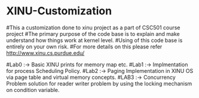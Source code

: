 # XINU-Customization
#This a customization done to xinu project as a part of CSC501 course project
#The primary purpose of the code base is to explain and make understand how things work at kernel level.
#Using of this code base is entirely on your own risk.
#For more details on this please refer http://www.xinu.cs.purdue.edu/

#Lab0 :-> Basic XINU prints for memory map etc.
#Lab1 :-> Implmentation for process Scheduling Policy.
#Lab2 :-> Paging Implementation in XINU OS via page table and virtual memory concepts.
#LAB3 :-> Concurrency Problem solution for reader writer problem by using the locking mechanism on condition variable.
